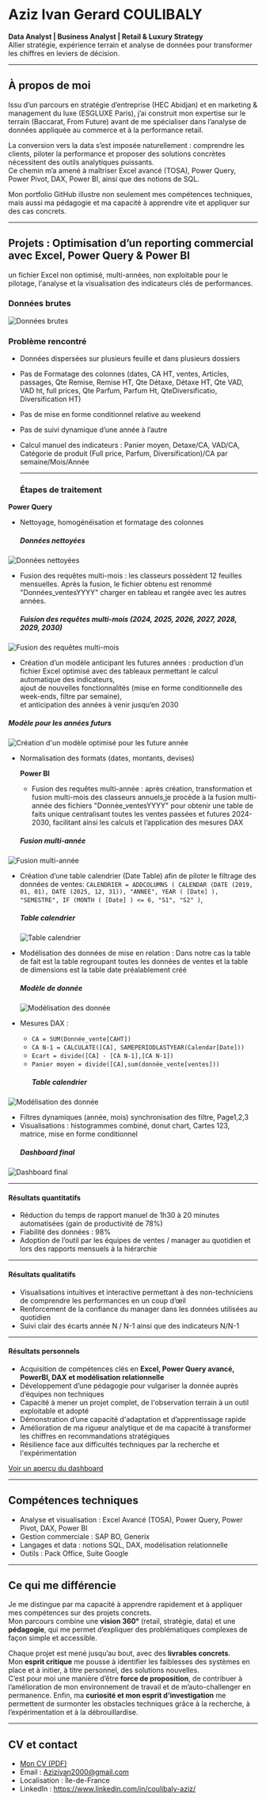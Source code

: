 # Aziz Ivan Gerard COULIBALY  

**Data Analyst | Business Analyst | Retail & Luxury Strategy**  
Allier stratégie, expérience terrain et analyse de données pour transformer les chiffres en leviers de décision.  

---

## À propos de moi  
Issu d’un parcours en stratégie d’entreprise (HEC Abidjan) et en marketing & management du luxe (ESGLUXE Paris), j’ai construit mon expertise sur le terrain (Baccarat, From Future) avant de me spécialiser dans l’analyse de données appliquée au commerce et à la performance retail.  

La conversion vers la data s’est imposée naturellement : comprendre les clients, piloter la performance et proposer des solutions concrètes nécessitent des outils analytiques puissants.  
Ce chemin m’a amené à maîtriser Excel avancé (TOSA), Power Query, Power Pivot, DAX, Power BI, ainsi que des notions de SQL.  

Mon portfolio GitHub illustre non seulement mes compétences techniques, mais aussi ma pédagogie et ma capacité à apprendre vite et appliquer sur des cas concrets.  

---

## Projets : Optimisation d’un reporting commercial avec Excel, Power Query & Power BI   
un fichier Excel non optimisé, multi-années, non exploitable pour le pilotage, l'analyse et la visualisation des indicateurs clés de performances.
### Données brutes  
![Données brutes](https://github.com/azizivan2000-crypto/AZIZ-COULIBALY/blob/5bd970744b8b89af5dc5cf5ed8c22d68de102cf4/Images/Capture%20Donne%CC%81e%20a%CC%80%20nettoyer.JPG)  
 

### Problème rencontré 
- Données dispersées sur plusieurs feuille et dans plusieurs dossiers
- Pas de Formatage des colonnes (dates, CA HT, ventes, Articles,  passages, Qte Remise, Remise HT, Qte Détaxe, Détaxe HT, Qte VAD, VAD ht, full prices, Qte Parfum, Parfum Ht, QteDiversificatio, Diversification HT)
- Pas de mise en forme conditionnel relative au weekend
- Pas de suivi dynamique d’une année à l’autre
- Calcul manuel des indicateurs : Panier moyen, Detaxe/CA, VAD/CA, Catégorie de produit (Full price, Parfum, Diversification)/CA par semaine/Mois/Année
  
  ---
  
  ### Étapes de traitement 
 **Power Query**  
- Nettoyage, homogénéisation et formatage des colonnes
  ##### Données nettoyées  
![Données nettoyées](https://github.com/azizivan2000-crypto/AZIZ-COULIBALY/blob/f549ca6f097c08d514bdde162c7ac3a5cc0a4ffb/Images/Power%20query%20nettoyage.JPG) 

- Fusion des requêtes multi-mois : les classeurs possèdent 12 feuilles mensuelles. Après la fusion, le fichier obtenu est renommé "Données_ventesYYYY" charger en tableau et rangée avec les autres années.
  ##### Fuision des requêtes multi-mois (2024, 2025, 2026, 2027, 2028, 2029, 2030)
![Fusion des requêtes multi-mois](https://github.com/azizivan2000-crypto/AZIZ-COULIBALY/blob/99fd1f30b7feaaf1c4230377adb4a8ad338d57e7/Images/Capture%20fusion%20multi%20mois%202024.JPG)  

- Création d’un modèle anticipant les futures années : production d’un fichier Excel optimisé avec des tableaux permettant le calcul automatique des indicateurs,  
  ajout de nouvelles fonctionnalités (mise en forme conditionnelle des week-ends, filtre par semaine),  
  et anticipation des années à venir jusqu’en 2030
 ##### Modèle pour les années futurs
![Création d'un modèle optimisé pour les future année](https://github.com/azizivan2000-crypto/AZIZ-COULIBALY/blob/03991317c3aec3d187def326df32d657871abba1/Images/Capture%20Fichier%20excel%20optimise%CC%81.JPG)   

- Normalisation des formats (dates, montants, devises)

  **Power BI**
  - Fusion des requêtes multi-année : après création, transformation et fusion multi-mois des classeurs annuels,je procède à la fusion multi-année des fichiers "Donnée_ventesYYYY"
  pour obtenir une table de faits unique centralisant toutes les ventes passées et futures 2024-2030, facilitant ainsi les calculs et l’application des mesures DAX
  ##### Fusion multi-année 
![Fusion multi-année](https://github.com/azizivan2000-crypto/AZIZ-COULIBALY/blob/926448afcf6b1af7960da6077ce54d724682ca9a/Images/Capture%20Fusion%20multi%20anne%CC%81e.JPG) 

- Création d’une table calendrier (Date Table) afin de piloter le filtrage des données de ventes:
  `CALENDRIER =
ADDCOLUMNS (
    CALENDAR (DATE (2019, 01, 01), DATE (2025, 12, 31)),
    "ANNEE", YEAR ( [Date] ),
    "SEMESTRE", IF (MONTH ( [Date] ) <= 6, "S1", "S2" )`,
  ##### Table calendrier
  ![Table calendrier](https://github.com/azizivan2000-crypto/AZIZ-COULIBALY/blob/934c277b09b2ed91d9f42bf637d1ebb11637d499/Images/Cre%CC%81ation%20table%20date.JPG)
  
- Modélisation des données de mise en relation : Dans notre cas la table de fait est la table regroupant toutes les données de ventes et la table de dimensions est la table date préalablement créé
   ##### Modèle de donnée
    ![Modélisation des donnée](https://github.com/azizivan2000-crypto/AZIZ-COULIBALY/blob/bda5ddf721967d7f1d914379c57477efaae6d2ce/Images/Mode%CC%81lisation%20des%20donne%CC%81es.JPG)
  
- Mesures DAX :  
  - `CA = SUM(Donnée_vente[CAHT])`  
  - `CA N-1 = CALCULATE([CA], SAMEPERIODLASTYEAR(Calendar[Date]))` 
  - `Ecart = divide([CA] - [CA N-1],[CA N-1])`
  - `Panier moyen = divide([CA],sum(donnée_vente[ventes]))`
    ##### Table calendrier
 ![Modélisation des donnée](https://github.com/azizivan2000-crypto/AZIZ-COULIBALY/blob/bda5ddf721967d7f1d914379c57477efaae6d2ce/Images/Mode%CC%81lisation%20des%20donne%CC%81es.JPG) 
 
- Filtres dynamiques (année, mois) synchronisation des filtre, Page1,2,3 
- Visualisations : histogrammes combiné,  donut chart, Cartes 123, matrice, mise en forme conditionnel
  ##### Dashboard final  
![Dashboard final](Optimisation%20du%20reporting%20Baccarat/images/dashboard_final.png) 

   ---
  
#### Résultats quantitatifs  
- Réduction du temps de rapport manuel de 1h30 à 20 minutes automatisées (gain de productivité de 78%)
- Fiabilité des données : 98%
- Adoption de l’outil par les équipes de ventes / manager au quotidien et lors des rapports mensuels à la hiérarchie

---

#### Résultats qualitatifs   
- Visualisations intuitives et interactive permettant à des non-techniciens de comprendre les performances en un coup d’œil 
- Renforcement de la confiance du manager dans les données utilisées au quotidien
- Suivi clair des écarts année N / N-1 ainsi que des indicateurs N/N-1

---

#### Résultats personnels  
- Acquisition de compétences clés en **Excel, Power Query avancé, PowerBI, DAX et modélisation relationnelle**  
- Développement d’une pédagogie pour vulgariser la donnée auprès d’équipes non techniques  
- Capacité à mener un projet complet, de l'observation terrain à un outil exploitable et adopté  
- Démonstration d’une capacité d'adaptation et d’apprentissage rapide 
- Amélioration de ma rigueur analytique et de ma capacité à transformer les chiffres en recommandations stratégiques
- Résilience face aux difficultés techniques par la recherche et l'expérimentation


[Voir un aperçu du dashboard](#docs/screenshot.png)  

---

## Compétences techniques  
- Analyse et visualisation : Excel Avancé (TOSA), Power Query, Power Pivot, DAX, Power BI  
- Gestion commerciale : SAP BO, Generix  
- Langages et data : notions SQL, DAX, modélisation relationnelle  
- Outils : Pack Office, Suite Google  



---

## Ce qui me différencie  

Je me distingue par ma capacité à apprendre rapidement et à appliquer mes compétences sur des projets concrets.  
Mon parcours combine une **vision 360°** (retail, stratégie, data) et une **pédagogie**, qui me permet d’expliquer des problématiques complexes de façon simple et accessible.  

Chaque projet est mené jusqu’au bout, avec des **livrables concrets**.  
Mon **esprit critique** me pousse à identifier les faiblesses des systèmes en place et à initier, à titre personnel, des solutions nouvelles.  
C’est pour moi une manière d’être **force de proposition**, de contribuer à l’amélioration de mon environnement de travail et de m’auto-challenger en permanence. 
Enfin, ma **curiosité et mon esprit d’investigation** me permettent de surmonter les obstacles techniques grâce à la recherche, à l’expérimentation et à la débrouillardise.   


---

## CV et contact  
- [Mon CV (PDF)](../CV%20aziz%20Coulibaly.pdf)  
- Email : [Azizivan2000@gmail.com](mailto:Azizivan2000@gmail.com)  
- Localisation : Île-de-France  
- LinkedIn : https://www.linkedin.com/in/coulibaly-aziz/

